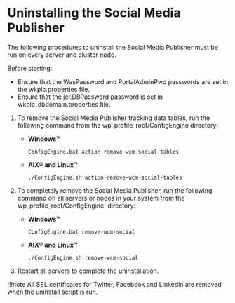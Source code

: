 # Uninstalling the Social Media Publisher

The following procedures to uninstall the Social Media Publisher must be run on every server and cluster node.

Before starting:

-   Ensure that the WasPassword and PortalAdminPwd passwords are set in the wkplc.properties file.
-   Ensure that the jcr.DBPassword password is set in wkplc_dbdomain.properties file.

1.  To remove the Social Media Publisher tracking data tables, run the following command from the wp_profile_root/ConfigEngine directory:

    -   **Windows™**

        `ConfigEngine.bat action-remove-wcm-social-tables`

    -   **AIX® and Linux™**

        `./ConfigEngine.sh action-remove-wcm-social-tables`

2.  To completely remove the Social Media Publisher, run the following command on all servers or nodes in your system from the wp_profile_root/ConfigEngine` directory:

    -   **Windows™**

        `ConfigEngine.bat remove-wcm-social`

    -   **AIX® and Linux™**

        `./ConfigEngine.sh remove-wcm-social`

3.  Restart all servers to complete the uninstallation.


!!!note
    All SSL certificates for Twitter, Facebook and Linkedin are removed when the uninstall script is run.


